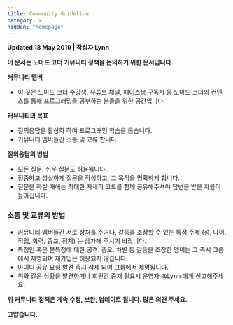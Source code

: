 ```yaml
---
title: Community Guideline
category: x
hidden: "homepage"
---
```


**Updated 18 May 2019 | 작성자 Lynn**

**이 문서는 노마드 코더 커뮤니티 정책을 논의하기 위한 문서입니다.**

**커뮤니티 멤버**

- 이 곳은 노마드 코더 수강생, 유튜브 채널, 페이스북 구독자 등 노마드 코더의 컨텐츠를 통해 프로그래밍을 공부하는 분들을 위한 공간입니다.

**커뮤니티의 목표**

- 질의응답을 활성화 하여 프로그래밍 학습을 돕습니다.
- 커뮤니티 멤버들간 소통 및 교류 합니다.

**질의응답의 방법**

- 모든 질문. 쉬운 질문도 허용됩니다.
- 정중하고 성실하게 질문을 작성하고, 그 목적을 명확하게 합니다.
- 질문을 하실 때에는 최대한 자세히 코드를 함께 공유해주셔야 답변을 받을 확률이 높아집니다.

### **소통 및 교류의 방법**

- 커뮤니티 멤버들간 서로 상처를 주거나, 갈등을 조장할 수 있는 특정 주제 (성, 나이, 직업, 학력, 종교, 정치) 는 삼가해 주시기 바랍니다.
- 특정인 혹은 불특정에 대한 공격. 증오. 차별 등 갈등을 조장한 멤버는 그 즉시 그룹에서 제명되며 재가입은 허용되지 않습니다.
- 아이디 공유 요청 발견 즉시 삭제 되며 그룹에서 제명됩니다.
- 위와 같은 상황을 발견하거나 회원간 중재 필요시 운영자 @Lynn 에게 신고해주세요.

**위 커뮤니티 정책은 계속 수정, 보완, 업데이트 됩니다. 많은 의견 주세요.**

**고맙습니다.**
